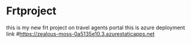 # Frtproject
this is my new frt project on travel agents portal
this is azure deployment link #https://zealous-moss-0a5135e10.3.azurestaticapps.net
